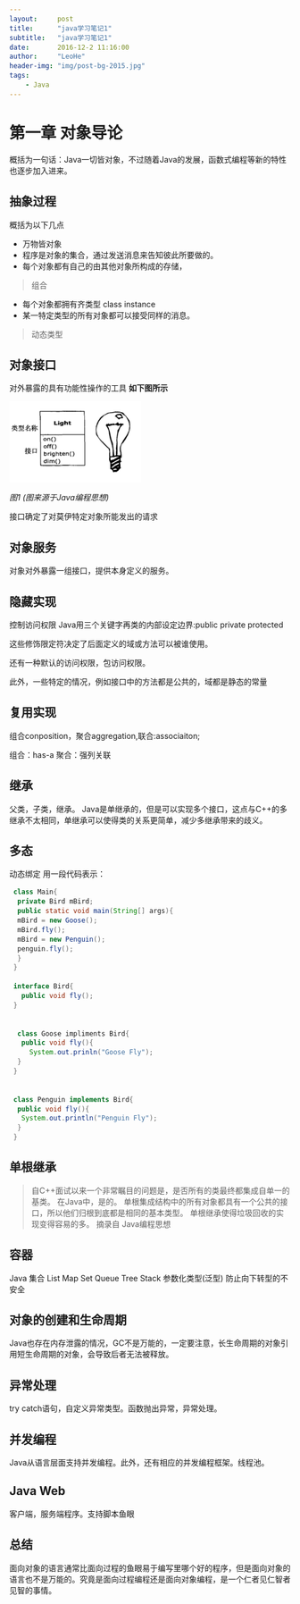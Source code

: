 ```yaml
---
layout:     post
title:      "java学习笔记1"
subtitle:   "java学习笔记1"
date:       2016-12-2 11:16:00
author:     "LeoHe"
header-img: "img/post-bg-2015.jpg"
tags:
    - Java
---
```





# 第一章 对象导论
概括为一句话：Java一切皆对象，不过随着Java的发展，函数式编程等新的特性也逐步加入进来。


## 抽象过程
概括为以下几点
+ 万物皆对象
+ 程序是对象的集合，通过发送消息来告知彼此所要做的。
+ 每个对象都有自己的由其他对象所构成的存储，
 > 组合
+ 每个对象都拥有齐类型 class instance
+ 某一特定类型的所有对象都可以接受同样的消息。
> 动态类型


## 对象接口
对外暴露的具有功能性操作的工具
 **如下图所示**

![light.png](/img/java/light.png)


*图1 (图来源于Java编程思想)*

接口确定了对莫伊特定对象所能发出的请求


## 对象服务
对象对外暴露一组接口，提供本身定义的服务。



## 隐藏实现
控制访问权限
Java用三个关键字再类的内部设定边界:public private protected

这些修饰限定符决定了后面定义的域或方法可以被谁使用。

还有一种默认的访问权限，包访问权限。

此外，一些特定的情况，例如接口中的方法都是公共的，域都是静态的常量


## 复用实现
组合conposition，聚合aggregation,联合:associaiton;

组合：has-a
聚合：强列关联

## 继承
父类，子类，继承。
Java是单继承的，但是可以实现多个接口，这点与C++的多继承不太相同，单继承可以使得类的关系更简单，减少多继承带来的歧义。
## 多态
动态绑定
用一段代码表示：

```java
 class Main{
  private Bird mBird;
  public static void main(String[] args){
  mBird = new Goose();
  mBird.fly();
  mBird = new Penguin();
  penguin.fly();
  }
 }

 interface Bird{
   public void fly();
 }


  class Goose impliments Bird{
   public void fly(){
     System.out.prinln("Goose Fly");
  }
 }


 class Penguin implements Bird{
  public void fly(){
   System.out.println("Penguin Fly");
  }
 }
```


## 单根继承
<blockquote>
自C++面试以来一个非常瞩目的问题是，是否所有的类最终都集成自单一的基类。
在Java中，是的。
单根集成结构中的所有对象都具有一个公共的接口，所以他们归根到底都是相同的基本类型。
单根继承使得垃圾回收的实现变得容易的多。
 摘录自 Java编程思想
</blockquote>


## 容器
Java 集合
List Map Set Queue Tree Stack
参数化类型(泛型) 防止向下转型的不安全


<div id="c1"></div>

## 对象的创建和生命周期
Java也存在内存泄露的情况，GC不是万能的，一定要注意，长生命周期的对象引用短生命周期的对象，会导致后者无法被释放。

## 异常处理
try catch语句，自定义异常类型。函数抛出异常，异常处理。


## 并发编程
Java从语言层面支持并发编程。此外，还有相应的并发编程框架。线程池。


## Java Web
客户端，服务端程序。支持脚本鱼眼


## 总结
面向对象的语言通常比面向过程的鱼眼易于编写里哪个好的程序，但是面向对象的语言也不是万能的。究竟是面向过程编程还是面向对象编程，是一个仁者见仁智者见智的事情。










